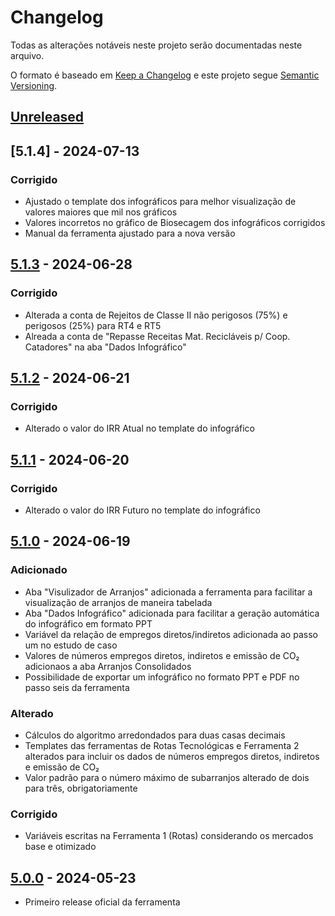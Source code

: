 # Changelog

Todas as alterações notáveis neste projeto serão documentadas neste arquivo.

O formato é baseado em [Keep a Changelog] e este projeto segue [Semantic Versioning].

## [Unreleased]

## [5.1.4] - 2024-07-13

### Corrigido

- Ajustado o template dos infográficos para melhor visualização de valores maiores que mil nos gráficos
- Valores incorretos no gráfico de Biosecagem dos infográficos corrigidos
- Manual da ferramenta ajustado para a nova versão

## [5.1.3] - 2024-06-28

### Corrigido

- Alterada a conta de Rejeitos de Classe II não perigosos (75%) e perigosos (25%) para RT4 e RT5
- Alreada a conta de "Repasse Receitas Mat. Recicláveis p/ Coop. Catadores" na aba "Dados Infográfico"

## [5.1.2] - 2024-06-21

### Corrigido

- Alterado o valor do IRR Atual no template do infográfico

## [5.1.1] - 2024-06-20

### Corrigido

- Alterado o valor do IRR Futuro no template do infográfico

## [5.1.0] - 2024-06-19

### Adicionado

- Aba "Visulizador de Arranjos" adicionada a ferramenta para facilitar a visualização de arranjos de maneira tabelada
- Aba "Dados Infográfico" adicionada para facilitar a geração automática do infográfico em formato PPT
- Variável da relação de empregos diretos/indiretos adicionada ao passo um no estudo de caso
- Valores de números empregos diretos, indiretos e emissão de CO₂ adicionaos a aba Arranjos Consolidados
- Possibilidade de exportar um infográfico no formato PPT e PDF no passo seis da ferramenta

### Alterado

- Cálculos do algoritmo arredondados para duas casas decimais
- Templates das ferramentas de Rotas Tecnológicas e Ferramenta 2 alterados para incluir os dados de números empregos diretos, indiretos e emissão de CO₂
- Valor padrão para o número máximo de subarranjos alterado de dois para três, obrigatoriamente

### Corrigido

- Variáveis escritas na Ferramenta 1 (Rotas) considerando os mercados base e otimizado

## [5.0.0] - 2024-05-23

- Primeiro release oficial da ferramenta

<!-- Links -->
[keep a changelog]: https://keepachangelog.com/en/1.0.0/
[semantic versioning]: https://semver.org/spec/v2.0.0.html

<!-- Versions -->
[Unreleased]: https://github.com/Author/Repository/compare/v5.1.3...HEAD
[5.1.3]: https://github.com/Author/Repository/compare/v5.1.2...v5.1.3
[5.1.2]: https://github.com/Author/Repository/compare/v5.1.1...v5.1.2
[5.1.1]: https://github.com/Author/Repository/compare/v5.1.0...v5.1.1
[5.1.0]: https://github.com/Author/Repository/compare/v5.0.0...v5.1.0
[5.0.0]: https://github.com/cristiansimioni/gestaoregionalizadarsu/releases/tag/v5.0.0